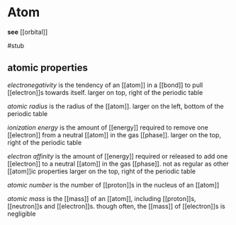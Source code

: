 # Atom

**see** [[orbital]]

#stub

## atomic properties

_electronegativity_ is the tendency of an [[atom]] in a [[bond]] to pull [[electron]]s towards itself. larger on top, right of the periodic table

_atomic radius_ is the radius of the [[atom]]. larger on the left, bottom of the periodic table

_ionization energy_ is the amount of [[energy]] required to remove one [[electron]] from a neutral [[atom]] in the gas [[phase]]. larger on the top, right of the periodic table

_electron affinity_ is the amount of [[energy]] required or released to add one [[electron]] to a neutral [[atom]] in the gas [[phase]]. not as regular as other [[atom]]ic properties larger on the top, right of the periodic table

_atomic number_ is the number of [[proton]]s in the nucleus of an [[atom]]

_atomic mass_ is the [[mass]] of an [[atom]], including [[proton]]s, [[neutron]]s and [[electron]]s. though often, the [[mass]] of [[electron]]s is negligible
